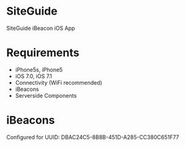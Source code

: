 SiteGuide
=========

SiteGuide iBeacon iOS App


Requirements
=========
- iPhone5s, iPhone5 
- iOS 7.0, iOS 7.1
- Connectivity (WiFi recommended)
- iBeacons
- Serverside Components
  
iBeacons
==========
Configured for UUID: DBAC24C5-8B8B-451D-A285-CC380C651F77
